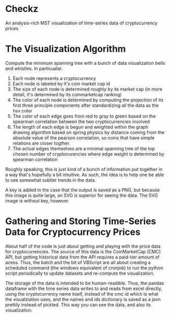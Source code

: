 # Checkz
 An analysis-rich MST visualization of time-series data of cryptocurrency prices

# The Visualization Algorithm

Compute the minimum spanning tree with a bunch of data visualization bells
and whistles. In particualar. 
1. Each node represents a cryptocurrency
2. Each node is labeled by it's coin market cap id
3. The size of each node is determined roughly by its market cap (in
   more detail, it's determined by its coinmarketcap ranking)
4. The color of each node is determined by computing the projection of
   its first three principle components after standardizing all the 
   data as the hsv color
5. The color of each edge goes from red to gray to green based on the 
   spearman correlation between the two cryptocurrencies involved
6. The length of each edge is begun and weighted within the graph 
   drawing algorithm based on spring physics by distance coming from 
   the absolute value of the pearson correlation, so coins that have 
   simple relations are closer togther. 
7. The actual edges themselves are a minimal spanning tree of the top
   chosen number of cryptocurencies where edge weight is determined by
   spearman correlation
   
Roughly speaking, this is just kind of a bunch of information put together in a way that's hopefully a bit intuitive. As such, the idea is to help one be able to see somewhat subtler trends in the data. 

A key is added in the case that the output is saved as a PNG, but because this image is quite large, an SVG is superior for seeing the data. The SVG image is without key, however. 

# Gathering and Storing Time-Series Data for Cryptocurrency Prices

About half of the code is just about getting and playing with the price data for cryptocurrencies. The source of this data is the CoinMarketCap (CMC) API, but getting historical data from the API requires a paid-tier amount of acess. Thus, the batch and the bit of VBScript are all about creating a scheduled command (the windows equivalent of cronjob) to run the python script periodically to update datasets and re-compute the visualization. 

The storage of the data is intended to be human-readible. Thus, the pandas dataframe with the time series data writes to and reads from excel directly, using the cryptocurrency name itself, instead of the cmc id which is what the visualziation uses, and the names and ids dictionary is saved as a json prettily instead of pickled. This way you can see the data, and also its visualization. 
